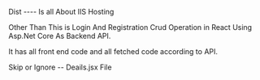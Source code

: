 Dist ----  Is all About  IIS Hosting 

Other Than This is Login And Registration Crud Operation in React Using Asp.Net Core As Backend API.

It has all front end code and all fetched code according to API.

Skip or Ignore  -- Deails.jsx File

